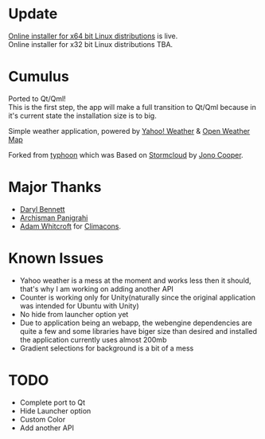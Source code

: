 # Update

[Online installer for x64 bit Linux distributions](https://github.com/vadrian89/cumulus-qt/releases/tag/2.0.1a) is live.  
Online installer for x32 bit Linux distributions TBA. 

# Cumulus

Ported to Qt/Qml!   
This is the first step, the app will make a full transition to Qt/Qml because in it's current state
the installation size is to big.

Simple weather application, powered by [Yahoo! Weather](http://weather.yahoo.com) & [Open Weather Map](http://openweathermap.org/)

Forked from [typhoon](https://github.com/apandada1/typhoon) which was
Based on [Stormcloud](https://github.com/consindo/stormcloud/) by [Jono Cooper](https://twitter.com/consindo).

# Major Thanks
- [Daryl Bennett](https://github.com/kd8bny)
- [Archisman Panigrahi](https://github.com/apandada1)
- [Adam Whitcroft](https://twitter.com/AdamWhitcroft) for [Climacons](http://adamwhitcroft.com/climacons/).

# Known Issues
- Yahoo weather is a mess at the moment and works less then it should, that's why I am working on adding another API
- Counter is working only for Unity(naturally since the original application was intended for Ubuntu with Unity)
- No hide from launcher option yet  
- Due to application being an webapp, the webengine dependencies are quite a few and some libraries have biger size than desired and installed the application currently uses almost 200mb
- Gradient selections for background is a bit of a mess

# TODO
- Complete port to Qt
- Hide Launcher option
- Custom Color
- Add another API
